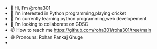 - 👋 Hi, I’m @roha301
- 👀 I’m interested in Python programming,playing cricket
- 🌱 I’m currently learning python programming,web developement
- 💞️ I’m looking to collaborate on GDSC
- 📫 How to reach me https://github.com/roha301/roha301/tree/main
- 😄 Pronouns: Rohan Pankaj Ghuge
- 

<!---
roha301/roha301 is a ✨ special ✨ repository because its `README.md` (this file) appears on your GitHub profile.
You can click the Preview link to take a look at your changes.
--->
